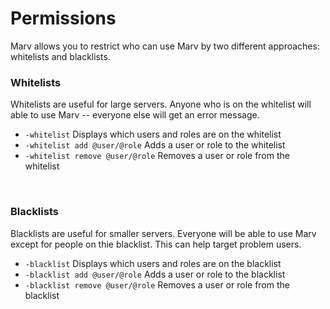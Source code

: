 # Permissions

Marv allows you to restrict who can use Marv by two different approaches: whitelists and blacklists. 

### Whitelists

Whitelists are useful for large servers. Anyone who is on the whitelist will able to use Marv -- everyone else will get an error message.

- `-whitelist` Displays which users and roles are on the whitelist
- `-whitelist add @user/@role` Adds a user or role to the whitelist
- `-whitelist remove @user/@role` Removes a user or role from the whitelist

<br>

### Blacklists

Blacklists are useful for smaller servers. Everyone will be able to use Marv except for people on thie blacklist. This can help target problem users.

- `-blacklist` Displays which users and roles are on the blacklist
- `-blacklist add @user/@role` Adds a user or role to the blacklist
- `-blacklist remove @user/@role` Removes a user or role from the blacklist
